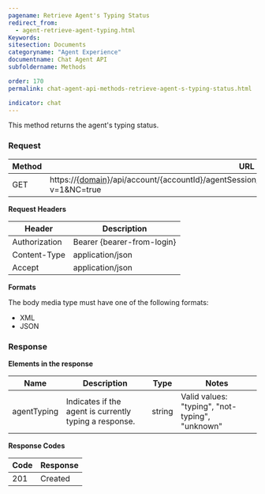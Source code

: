 ```yaml
---
pagename: Retrieve Agent's Typing Status
redirect_from:
  - agent-retrieve-agent-typing.html
Keywords:
sitesection: Documents
categoryname: "Agent Experience"
documentname: Chat Agent API
subfoldername: Methods

order: 170
permalink: chat-agent-api-methods-retrieve-agent-s-typing-status.html

indicator: chat
---
```


This method returns the agent's typing status.

### Request

| Method | URL                                                                                                   |
|--------|-------------------------------------------------------------------------------------------------------|
| GET    | https://[{domain}](/agent-domain-domain-api.html)/api/account/{accountId}/agentSession/{agentSessionId}/chat/{chatId}/info/agentTyping?v=1&NC=true |

**Request Headers**

| Header                                   | Description                |
|------------------------------------------|----------------------------|
| Authorization                            | Bearer {bearer-from-login} |
| Content-Type                             | application/json           |
| Accept                                   | application/json           |

**Formats**

The body media type must have one of the following formats:

- XML
- JSON

### Response

**Elements in the response**

 | Name        | Description                                            | Type   | Notes                                           |
|-------------|--------------------------------------------------------|--------|-------------------------------------------------|
| agentTyping | Indicates if the agent is currently typing a response. | string | Valid values: "typing", "not-typing", "unknown" |

**Response Codes**

 |Code|  Response|
 |:---  |:---|
 |201  |Created |
